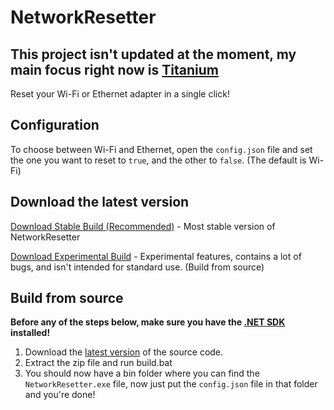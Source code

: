 # NetworkResetter
## This project isn't updated at the moment, my main focus right now is [Titanium](https://github.com/hypecrazed/titanium)
Reset your Wi-Fi or Ethernet adapter in a single click!

## Configuration
To choose between Wi-Fi and Ethernet, open the `config.json` file and set the one you want to reset to `true`, and the other to `false`. (The default is Wi-Fi)

## Download the latest version

[Download Stable Build (Recommended)](https://github.com/HypeCrazed/NetworkResetter/releases/tag/Stable) - Most stable version of NetworkResetter

[Download Experimental Build]() - Experimental features, contains a lot of bugs, and isn't intended for standard use. (Build from source)

## Build from source

**Before any of the steps below, make sure you have the [.NET SDK](https://dotnet.microsoft.com/en-us/download/dotnet/thank-you/sdk-8.0.204-windows-x64-installer) installed!**

1. Download the [latest version](https://github.com/HypeCrazed/NetworkResetter/archive/refs/heads/main.zip) of the source code.
2. Extract the zip file and run build.bat
3. You should now have a bin folder where you can find the `NetworkResetter.exe` file, now just put the `config.json` file in that folder and you're done!
